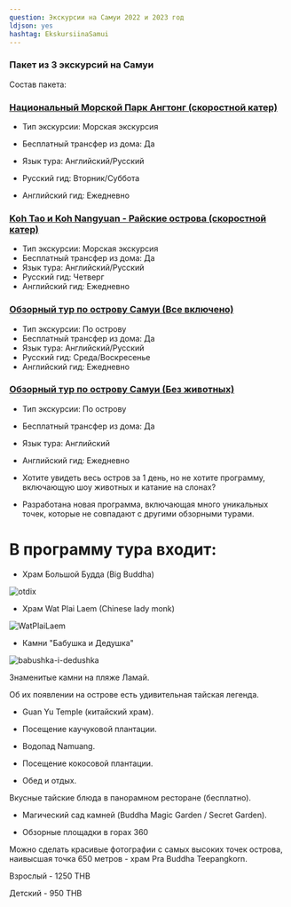 ```yaml
---
question: Экскурсии на Самуи 2022 и 2023 год
ldjson: yes
hashtag: EkskursiinaSamui
---
```


### Пакет из 3 экскурсий на Самуи

Состав пакета:

### [Национальный Морской Парк Ангтонг (скоростной катер)](https://isamui.ru/catalog/excursions/national-marine-park-angtong-speed-boat/)

* Тип экскурсии: Морская экскурсия

* Бесплатный трансфер из дома: Да

* Язык тура: Английский/Русский

* Русский гид: Вторник/Суббота

* Английский гид: Ежедневно

### [Koh Tao и Koh Nangyuan - Райские острова (скоростной катер)](https://isamui.ru/catalog/excursions/koh-tao-and-koh-nangyuan-speed-boat/)

* Тип экскурсии: Морская экскурсия
* Бесплатный трансфер из дома: Да
* Язык тура: Английский/Русский
* Русский гид: Четверг
* Английский гид: Ежедневно

### [Обзорный тур по острову Самуи (Все включено)](https://isamui.ru/catalog/excursions/safari-jeep-tour-around-koh-samui/)
* Тип экскурсии: По острову
* Бесплатный трансфер из дома: Да
* Язык тура: Английский/Русский
* Русский гид: Среда/Воскресенье
* Английский гид: Ежедневно


### [Обзорный тур по острову Самуи (Без животных)](https://isamui.ru/catalog/excursions/safari-jeep-tour-around-the-island-koh-samui-no-animals/)

* Тип экскурсии: По острову

* Бесплатный трансфер из дома: Да

* Язык тура: Английский

* Английский гид: Ежедневно

* Хотите увидеть весь остров за 1 день, но не хотите программу, включающую шоу животных и катание на слонах?

* Разработана новая программа, включающая много уникальных точек, которые не совпадают с другими обзорными турами.

# В программу тура входит:

* Храм Большой Будда (Big Buddha)

![otdix](https://samuifaq.ru/assets/otdix.jpg)

* Храм Wat Plai Laem (Chinese lady monk)

![WatPlaiLaem](https://samuifaq.ru/assets/WatPlaiLaem.jpg)

* Камни "Бабушка и Дедушка"

![babushka-i-dedushka](https://samuifaq.ru/assets/babushkaidedushka.jpg)

Знаменитые камни на пляже Ламай.

Об их появлении на острове есть удивительная тайская легенда.

* Guan Yu Temple (китайский храм).

* Посещение каучуковой плантации.

* Водопад Namuang.

* Посещение кокосовой плантации.

* Обед и отдых.

Вкусные тайские блюда в панорамном ресторане (бесплатно).

* Магический сад камней (Buddha Magic Garden / Secret Garden).

* Обзорные площадки в горах 360

Можно сделать красивые фотографии с самых высоких точек острова, наивысшая точка 650 метров - храм Pra Buddha Teepangkorn.

Взрослый - 1250 THB

Детский - 950 THB


